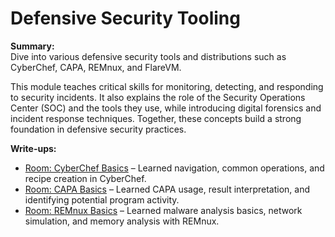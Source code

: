 # Defensive Security Tooling

**Summary:**  
Dive into various defensive security tools and distributions such as CyberChef, CAPA, REMnux, and FlareVM.

This module teaches critical skills for monitoring, detecting, and responding to security incidents. It also explains the role of the Security Operations Center (SOC) and the tools they use, while introducing digital forensics and incident response techniques. Together, these concepts build a strong foundation in defensive security practices.

**Write-ups:**  
- [Room: CyberChef Basics](CyberChef.md) – Learned navigation, common operations, and recipe creation in CyberChef.
- [Room: CAPA Basics](CAPA.md) – Learned CAPA usage, result interpretation, and identifying potential program activity.
- [Room: REMnux Basics](REMnux.md) – Learned malware analysis basics, network simulation, and memory analysis with REMnux.
